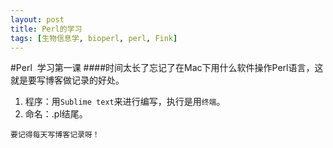 ```yaml
---
layout: post
title: Perl的学习
tags: [生物信息学, bioperl, perl, Fink]
---
```


#Perl  学习第一课
####时间太长了忘记了在Mac下用什么软件操作Perl语言，这就是要写博客做记录的好处。
1. 程序：用`Sublime text`来进行编写，执行是用`终端`。
1. 命名：.pl结尾。
```
要记得每天写博客记录呀！
```